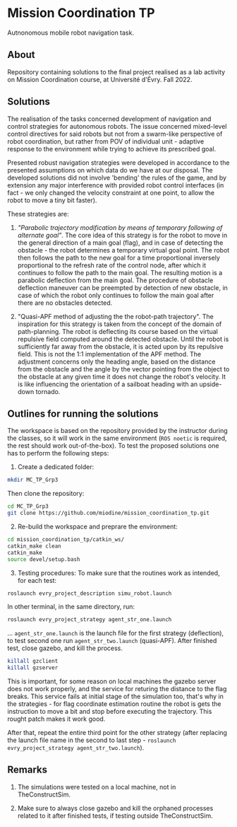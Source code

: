 # Mission Coordination TP
Autnonomous mobile robot navigation task. 

## About
Repository containing solutions to the final project realised as a lab activity on Mission Coordination course, at Université d'Évry. Fall 2022. 

## Solutions

The realisation of the tasks concerned development of navigation and control strategies for autonomous robots. The issue concerned mixed-level control directives for said robots but not from a swarm-like perspective of robot coordination, but rather from POV of individual unit - adaptive response to the environment while trying to achieve its prescribed goal. 

Presented robust navigation strategies were developed in accordance to the presented assumptions on which data do we have at our disposal. The developed solutions did not involve 'bending' the rules of the game, and by extension any major interference with provided robot control interfaces (in fact - we only changed the velocity constraint at one point, to allow the robot to move a tiny bit faster).

These strategies are: 
1. *"Parabolic trajectory modification by means of temporary following of alternate goal"*. The core idea of this strategy is for the robot to move in the general direction of a main goal (flag), and in case of detecting the obstacle - the robot determines a temporary virtual goal point. The robot then follows the path to the new goal for a time proportional inversely proportional to the refresh rate of the control node, after which it continues to follow the path to the main goal. The resulting motion is a parabolic deflection from the main goal. The procedure of obstacle deflection maneuver can be preempted by detection of new obstacle, in case of which the robot only continues to follow the main goal after there are no obstacles detected. 

2. "Quasi-APF method of adjusting the the robot-path trajectory". The inspiration for this strategy is taken from the concept of the domain of path-planning. The robot is deflecting its course based on the virtual repulsive field computed around the detected obstacle. Until the robot is sufficiently far away from the obstacle, it is acted upon by its repulsive field. This is not the 1:1 implementation of the APF method. The adjustment concerns only the heading angle, based on the distance from the obstacle and the angle by the vector pointing from the object to the obstacle at any given time it does not change the robot's velocity. It is like influencing the orientation of a sailboat heading with an upside-down tornado. 

## Outlines for running the solutions
The workspace is based on the repository provided by the instructor during the classes, so it will work in the same environment (`ROS noetic` is required, the rest should work out-of-the-box). To test the proposed solutions one has to perform the following steps:

1. Create a dedicated folder:
```bash
mkdir MC_TP_Grp3
```
Then clone the repository:

```bash
cd MC_TP_Grp3
git clone https://github.com/miodine/mission_coordination_tp.git
```
2. Re-build the workspace and preprare the environment: 
```bash 
cd mission_coordination_tp/catkin_ws/
catkin_make clean
catkin_make
source devel/setup.bash
```
3. Testing procedures: 
To make sure that the routines work as intended, for each test: 
```bash 
roslaunch evry_project_description simu_robot.launch 
```
In other terminal, in the same directory, run:
```bash
roslaunch evry_project_strategy agent_str_one.launch
```
... `agent_str_one.launch` is the launch file for the first strategy (deflection), to test second one run `agent_str_two.launch` (quasi-APF). After finished test, close gazebo, and kill the process.
```bash 
killall gzclient
killall gzserver
```
This is important, for some reason on local machines the gazebo server does not work properly, and the service for returing the distance to the flag breaks. This service fails at initial stage of the simulation too, that's why in the strategies - for flag coordinate estimation routine the robot is gets the instruction to move a bit and stop before executing the trajectory. This rought patch makes it work good.

After that, repeat the entire third point  for the other strategy (after replacing the launch file name in the second to last step -  `roslaunch evry_project_strategy agent_str_two.launch`).

## Remarks 
1. The simulations were tested on a local machine, not in TheConstructSim. 

2. Make sure to always close gazebo and kill the orphaned processes related to it after finished tests, if testing outside TheConstructSim. 

